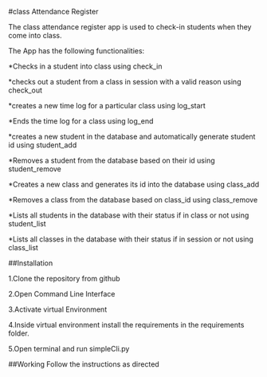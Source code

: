 #class Attendance Register

The class attendance register app is used to check-in students when they come into class.

The App has the following functionalities:

*Checks in a student into class using check_in

*checks out a student from a class in session with a valid reason using check_out

*creates a new time log for a particular class using log_start

*Ends the time log for a class using log_end

*creates a new student in the database and automatically generate student id using student_add

*Removes a student from the database based on their id using student_remove

*Creates a new class and generates its id into the database using class_add

*Removes a class from the database based on class_id using class_remove

*Lists all students in the database with their status if in class or not using student_list

*Lists all classes in the database with their status if in session or not using class_list


##Installation

1.Clone the repository from github

2.Open Command Line Interface

3.Activate virtual Environment

4.Inside virtual environment install the requirements in the requirements folder.

5.Open terminal and run simpleCli.py

##Working
Follow the instructions as directed
